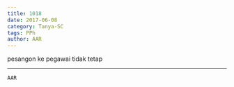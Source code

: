 ```yaml
---
title: 1018
date: 2017-06-08
category: Tanya-SC
tags: PPh
author: AAR
---
```


pesangon ke pegawai tidak tetap

---



`AAR`
